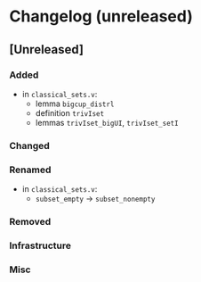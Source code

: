 # Changelog (unreleased)

## [Unreleased]

### Added

- in `classical_sets.v`:
  + lemma `bigcup_distrl`
  + definition `trivIset`
  + lemmas `trivIset_bigUI`, `trivIset_setI`

### Changed

### Renamed

- in `classical_sets.v`:
  + `subset_empty` -> `subset_nonempty`

### Removed

### Infrastructure

### Misc

